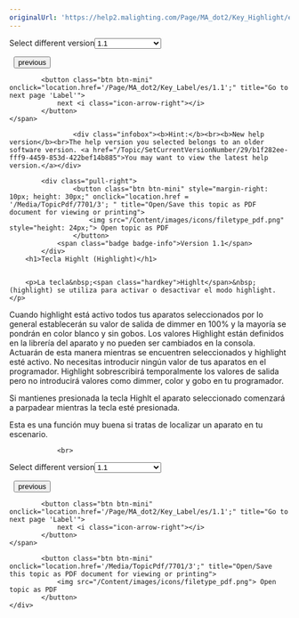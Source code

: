 ```yaml
---
originalUrl: 'https://help2.malighting.com/Page/MA_dot2/Key_Highlight/es/1.1'
---
```


<div class="topic-navigation">

<div class="pull-right">
	<span class="pull-left">


<div class="pull-left">
<form action="/Topic/SetCurrentVersionNumber" class="form-inline" id="frmTagSelector" method="post">	<span class="form-mini">
		<div class="input-prepend"><span class="add-on">Select different version</span><select autocomplete="off" id="versionNumberId" name="versionNumberId" onchange="$(this).closest('#frmTagSelector').submit();" style="width: 120px;"><option value="">- latest -</option>
<option selected="selected" value="3">1.1</option>
<option value="7">1.2</option>
<option value="12">1.3</option>
<option value="16">1.5</option>
<option value="29">1.9</option>
</select></div>
		<input data-val="true" data-val-number="The field Int32 must be a number." data-val-required="The Int32 field is required." id="ProductId" name="ProductId" type="hidden" value="7">
		<input id="CurrentGuid" name="CurrentGuid" type="hidden" value="b1f282ee-fff9-4459-853d-422bef14b885">
	</span>
</form></div>&nbsp;	</span>
	<span class="pull-right" style="white-space: nowrap;">
			<button class="btn btn-mini" onclick="location.href='/Page/MA_dot2/Key_Help/es/1.1'; " title="Go to previous page 'Help'">
				<i class="icon-arrow-left"></i> previous
			</button>

			<button class="btn btn-mini" onclick="location.href='/Page/MA_dot2/Key_Label/es/1.1';" title="Go to next page 'Label'">
				next <i class="icon-arrow-right"></i> 
			</button>
	</span>
</div>
<div class="clear-fix" style="margin-bottom: 10px"></div>
</div>

					<div class="infobox"><b>Hint:</b><br><b>New help version</b><br>The help version you selected belongs to an older software version. <a href="/Topic/SetCurrentVersionNumber/29/b1f282ee-fff9-4459-853d-422bef14b885">You may want to view the latest help version.</a></div>

			<div class="pull-right">
					<button class="btn btn-mini" style="margin-right: 10px; height: 30px;" onclick="location.href = '/Media/TopicPdf/7701/3'; " title="Open/Save this topic as PDF document for viewing or printing">
						<img src="/Content/images/icons/filetype_pdf.png" style="height: 24px;"> Open topic as PDF
					</button>
				<span class="badge badge-info">Version 1.1</span>
			</div>
		<h1>Tecla Highlt (Highlight)</h1>


		<p>La tecla&nbsp;<span class="hardkey">Highlt</span>&nbsp;(highlight) se utiliza para activar o desactivar el modo highlight.</p>

<p>Cuando highlight está activo todos tus aparatos seleccionados por lo general establecerán su valor de salida de dimmer en 100% y la mayoría se pondrán en color blanco y sin gobos.&nbsp;Los valores Highlight están definidos en la librería del aparato y no pueden ser cambiados en la consola. Actuarán de esta manera mientras se encuentren seleccionados y highlight esté activo. No necesitas introducir ningún valor de tus aparatos en el programador. Highlight sobrescribirá temporalmente los valores de salida pero no introducirá valores como dimmer, color y gobo en tu programador.</p>

<p>Si mantienes presionada la tecla&nbsp;<span class="hardkey">Highlt</span>&nbsp;el aparato seleccionado comenzará a parpadear mientras la tecla esté presionada.</p>

<p>Esta es una función muy buena si tratas de localizar un aparato en tu escenario.</p>


				<br>
<div class="topic-navigation">

<div class="pull-right">
	<span class="pull-left">


<div class="pull-left">
<form action="/Topic/SetCurrentVersionNumber" class="form-inline" id="frmTagSelector" method="post">	<span class="form-mini">
		<div class="input-prepend"><span class="add-on">Select different version</span><select autocomplete="off" id="versionNumberId" name="versionNumberId" onchange="$(this).closest('#frmTagSelector').submit();" style="width: 120px;"><option value="">- latest -</option>
<option selected="selected" value="3">1.1</option>
<option value="7">1.2</option>
<option value="12">1.3</option>
<option value="16">1.5</option>
<option value="29">1.9</option>
</select></div>
		<input data-val="true" data-val-number="The field Int32 must be a number." data-val-required="The Int32 field is required." id="ProductId" name="ProductId" type="hidden" value="7">
		<input id="CurrentGuid" name="CurrentGuid" type="hidden" value="b1f282ee-fff9-4459-853d-422bef14b885">
	</span>
</form></div>&nbsp;	</span>
	<span class="pull-right" style="white-space: nowrap;">
			<button class="btn btn-mini" onclick="location.href='/Page/MA_dot2/Key_Help/es/1.1'; " title="Go to previous page 'Help'">
				<i class="icon-arrow-left"></i> previous
			</button>

			<button class="btn btn-mini" onclick="location.href='/Page/MA_dot2/Key_Label/es/1.1';" title="Go to next page 'Label'">
				next <i class="icon-arrow-right"></i> 
			</button>
	</span>
</div>
	<div class="clear-fix"></div>
	<div class="pull-right">
	
			<button class="btn btn-mini" onclick="location.href='/Media/TopicPdf/7701/3';" title="Open/Save this topic as PDF document for viewing or printing">
				<img src="/Content/images/icons/filetype_pdf.png"> Open topic as PDF
			</button>
	</div>
<div class="clear-fix" style="margin-bottom: 10px"></div>
</div>

	
